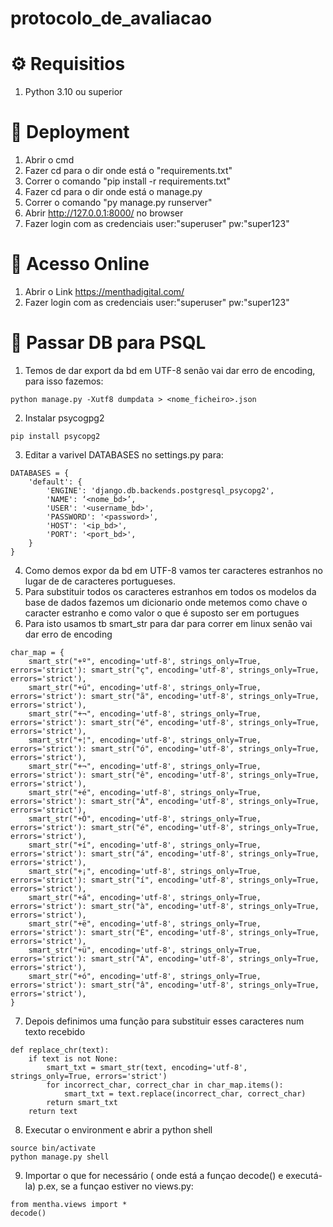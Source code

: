 # protocolo_de_avaliacao

⚙️ Requisitios
======
1. Python 3.10 ou superior

🔧 Deployment
======
1. Abrir o cmd
2. Fazer cd para o dir onde está o "requirements.txt"
3. Correr o comando "pip install -r requirements.txt"
4. Fazer cd para o dir onde está o manage.py
5. Correr o comando "py manage.py runserver"
6. Abrir http://127.0.0.1:8000/ no browser
7. Fazer login com as credenciais user:"superuser" pw:"super123"

📶 Acesso Online
======

1. Abrir o Link https://menthadigital.com/
2. Fazer login com as credenciais user:"superuser" pw:"super123"

🔖 Passar DB para PSQL
======

1. Temos de dar export da bd em UTF-8 senão vai dar erro de encoding,  para isso fazemos: 
```
python manage.py -Xutf8 dumpdata > <nome_ficheiro>.json
```
2. Instalar psycogpg2 
```
pip install psycopg2
```
3. Editar a varivel DATABASES no settings.py para:
```
DATABASES = {
    'default': {
        'ENGINE': 'django.db.backends.postgresql_psycopg2',
        'NAME': ‘<nome_bd>’,
        'USER': '<username_bd>',
        'PASSWORD': '<password>',
        'HOST': '<ip_bd>',
        'PORT': '<port_bd>',
    }
}
```
4. Como demos expor da bd em UTF-8 vamos ter caracteres estranhos no lugar de de caracteres portugueses.
5. Para substituir todos os caracteres estranhos em todos os modelos da base de dados fazemos um dicionario onde metemos como chave o caracter estranho e como valor o que é suposto ser em portugues
6. Para isto usamos tb smart_str para dar para correr em linux senão vai dar erro de encoding
```
char_map = {
    smart_str("+º", encoding='utf-8', strings_only=True, errors='strict'): smart_str("ç", encoding='utf-8', strings_only=True, errors='strict'),
    smart_str("+ú", encoding='utf-8', strings_only=True, errors='strict'): smart_str("ã", encoding='utf-8', strings_only=True, errors='strict'),
    smart_str("+¬", encoding='utf-8', strings_only=True, errors='strict'): smart_str("é", encoding='utf-8', strings_only=True, errors='strict'),
    smart_str("+¦", encoding='utf-8', strings_only=True, errors='strict'): smart_str("ó", encoding='utf-8', strings_only=True, errors='strict'),
    smart_str("+¬", encoding='utf-8', strings_only=True, errors='strict'): smart_str("ê", encoding='utf-8', strings_only=True, errors='strict'),
    smart_str("+é", encoding='utf-8', strings_only=True, errors='strict'): smart_str("Â", encoding='utf-8', strings_only=True, errors='strict'),
    smart_str("+Ò", encoding='utf-8', strings_only=True, errors='strict'): smart_str("é", encoding='utf-8', strings_only=True, errors='strict'),
    smart_str("+í", encoding='utf-8', strings_only=True, errors='strict'): smart_str("á", encoding='utf-8', strings_only=True, errors='strict'),
    smart_str("+¡", encoding='utf-8', strings_only=True, errors='strict'): smart_str("í", encoding='utf-8', strings_only=True, errors='strict'),
    smart_str("+á", encoding='utf-8', strings_only=True, errors='strict'): smart_str("à", encoding='utf-8', strings_only=True, errors='strict'),
    smart_str("+ë", encoding='utf-8', strings_only=True, errors='strict'): smart_str("É", encoding='utf-8', strings_only=True, errors='strict'),
    smart_str("+ü", encoding='utf-8', strings_only=True, errors='strict'): smart_str("Á", encoding='utf-8', strings_only=True, errors='strict'),
    smart_str("+ó", encoding='utf-8', strings_only=True, errors='strict'): smart_str("â", encoding='utf-8', strings_only=True, errors='strict'),
}
```
7. Depois definimos uma função para substituir esses caracteres num texto recebido
```
def replace_chr(text):
    if text is not None:
        smart_txt = smart_str(text, encoding='utf-8', strings_only=True, errors='strict')
        for incorrect_char, correct_char in char_map.items():
            smart_txt = text.replace(incorrect_char, correct_char)
        return smart_txt
    return text 
 ```
8. Executar o environment e abrir a python shell
```
source bin/activate
python manage.py shell
```
9. Importar o que for necessário ( onde está a funçao decode() e executá-la) p.ex, se a funçao estiver no views.py:
```
from mentha.views import * 
decode()
```
